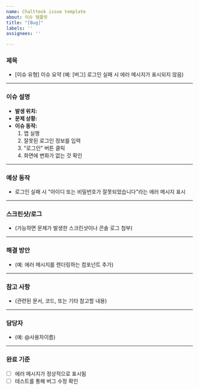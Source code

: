 ```yaml
---
name: Chaltteok issue template
about: 이슈 템플릿
title: "[Bug]"
labels: ''
assignees: ''

---
```


### **제목**
- [이슈 유형] 이슈 요약 (예: [버그] 로그인 실패 시 에러 메시지가 표시되지 않음)

---

### **이슈 설명**
- **발생 위치:**
- **문제 상황:**
- **이슈 동작:**  
  1. 앱 실행  
  2. 잘못된 로그인 정보를 입력  
  3. "로그인" 버튼 클릭  
  4. 화면에 변화가 없는 것 확인

---

### **예상 동작**
- 로그인 실패 시 "아이디 또는 비밀번호가 잘못되었습니다"라는 에러 메시지 표시

---

### **스크린샷/로그**
- (가능하면 문제가 발생한 스크린샷이나 콘솔 로그 첨부)

---

### **해결 방안**
- (예: 에러 메시지를 렌더링하는 컴포넌트 추가)

---

### **참고 사항**
- (관련된 문서, 코드, 또는 기타 참고할 내용)

---

### **담당자**
- (예: @사용자이름)

---

### **완료 기준**
- [ ] 에러 메시지가 정상적으로 표시됨  
- [ ] 테스트를 통해 버그 수정 확인
